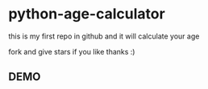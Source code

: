# python-age-calculator


this is my first repo in github and it will calculate your age 

fork and give stars if you like
thanks :)
## DEMO

